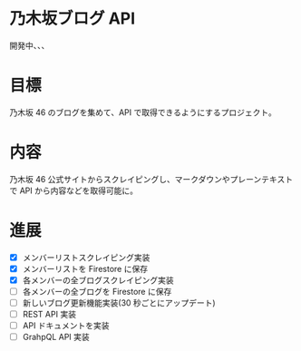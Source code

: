 # 乃木坂ブログ API

開発中、、、

# 目標

乃木坂 46 のブログを集めて、API で取得できるようにするプロジェクト。

# 内容

乃木坂 46 公式サイトからスクレイピングし、マークダウンやプレーンテキストで API から内容などを取得可能に。

# 進展

- [x] メンバーリストスクレイピング実装
- [x] メンバーリストを Firestore に保存
- [x] 各メンバーの全ブログスクレイピング実装
- [ ] 各メンバーの全ブログを Firestore に保存
- [ ] 新しいブログ更新機能実装(30 秒ごとにアップデート)
- [ ] REST API 実装
- [ ] API ドキュメントを実装
- [ ] GrahpQL API 実装

